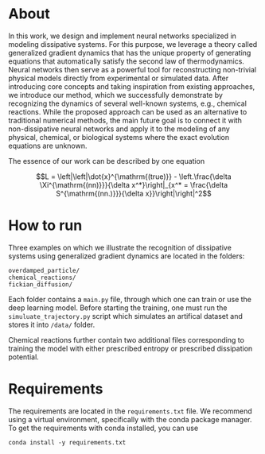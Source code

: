 # About
In this work, we design and implement neural networks specialized in modeling dissipative systems. For this purpose, we leverage a theory called generalized gradient dynamics that has the unique property of generating equations that automatically satisfy the second law of thermodynamics. Neural networks then serve as a powerful tool for reconstructing non-trivial physical models directly from experimental or simulated data. After introducing core concepts and taking inspiration from existing approaches, we introduce our method, which we successfully demonstrate by recognizing the dynamics of several well-known systems, e.g., chemical reactions. While the proposed approach can be used as an alternative to traditional numerical methods, the main future goal is to connect it with non-dissipative neural networks and apply it to the modeling of any physical, chemical, or biological systems where the exact evolution equations are unknown.

The essence of our work can be described by one equation
```math
L = \left|\left|\dot{x}^{\mathrm{(true)}} - \left.\frac{\delta \Xi^{\mathrm{(nn)}}}{\delta x^*}\right|_{x^* = \frac{\delta S^{\mathrm{(nn.)}}}{\delta x}}\right|\right|^2
```

# How to run
Three examples on which we illustrate the recognition of dissipative systems using generalized gradient dynamics are located in the folders:
```
overdamped_particle/
chemical_reactions/
fickian_diffusion/
```
Each folder contains a `main.py` file, through which one can train or use the deep learning model. Before starting the training, one must run the `simuluate_trajectory.py` script which simulates an artifical dataset and stores it into `/data/` folder.

Chemical reactions further contain two additional files corresponding to training the model with either prescribed entropy or prescribed dissipation potential.

# Requirements
The requirements are located in the `requirements.txt` file. We recommend using a virtual environment, specifically with the conda package manager. To get the requirements with conda installed, you can use
```
conda install -y requirements.txt
``` 
